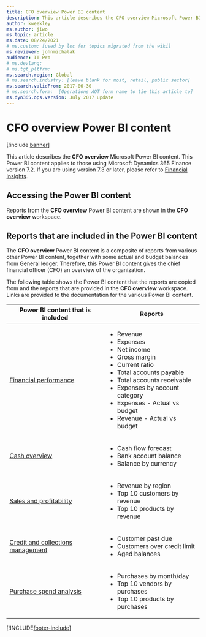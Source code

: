 ```yaml
---
title: CFO overview Power BI content
description: This article describes the CFO overview Microsoft Power BI content. 
author: kweekley
ms.author: jiwo
ms.topic: article
ms.date: 08/24/2021
# ms.custom: [used by loc for topics migrated from the wiki]
ms.reviewer: johnmichalak
audience: IT Pro
# ms.devlang: 
# ms.tgt_pltfrm: 
ms.search.region: Global
# ms.search.industry: [leave blank for most, retail, public sector]
ms.search.validFrom: 2017-06-30
# ms.search.form:  [Operations AOT form name to tie this article to]
ms.dyn365.ops.version: July 2017 update 
---
```


# CFO overview Power BI content

[!include [banner](../includes/banner.md)] 

This article describes the **CFO overview** Microsoft Power BI content. This Power BI content applies to those using Microsoft Dynamics 365 Finance version 7.2. If you are using version 7.3 or later, please refer to [Financial Insights](financial-insights.md).

## Accessing the Power BI content

Reports from the **CFO overview** Power BI content are shown in the **CFO overview** workspace.

## Reports that are included in the Power BI content
The **CFO overview** Power BI content is a composite of reports from various other Power BI content, together with some actual and budget balances from General ledger. Therefore, this Power BI content gives the chief financial officer (CFO) an overview of the organization.

The following table shows the Power BI content that the reports are copied from and the reports that are provided in the **CFO overview** workspace. Links are provided to the documentation for the various Power BI content.

| Power BI content that is included | Reports |
|-----------------------------------|---------|
| [Financial performance](financial-performance-power-bi-content-pack.md) | <ul><li>Revenue</li><li>Expenses</li><li>Net income</li><li>Gross margin</li><li>Current ratio</li><li>Total accounts payable</li><li>Total accounts receivable</li><li>Expenses by account category</li><li>Expenses - Actual vs budget</li><li>Revenue - Actual vs budget</li></ul> |
| [Cash overview](../../../finance/cash-bank-management/Cash-Overview-Power-BI-content.md) | <ul><li>Cash flow forecast</li><li>Bank account balance</li><li>Balance by currency</li></ul> |
| [Sales and profitability](sales-profitability-performance-content-pack.md) | <ul><li>Revenue by region</li><li>Top 10 customers by revenue</li><li>Top 10 products by revenue</li></ul> |
| [Credit and collections management](../../../finance/accounts-receivable/credit-collections-power-bi.md) | <ul><li>Customer past due</li><li>Customers over credit limit</li><li>Aged balances</li></ul> |
| [Purchase spend analysis](../../../finance/accounts-receivable/credit-collections-power-bi.md) | <ul><li>Purchases by month/day</li><li>Top 10 vendors by purchases</li><li>Top 10 products by purchases</li></ul> |


[!INCLUDE[footer-include](../../../includes/footer-banner.md)]

